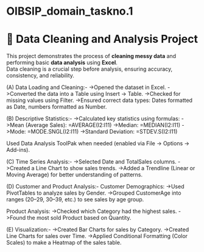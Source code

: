 # OIBSIP_domain_taskno.1
# 🧹 Data Cleaning and Analysis Project

This project demonstrates the process of **cleaning messy data** and performing basic **data analysis** using **Excel**.  
Data cleaning is a crucial step before analysis, ensuring accuracy, consistency, and reliability.

(A) Data Loading and Cleaning:-
    ->Opened the dataset in Excel.
    ->Converted the data into a Table using Insert → Table.
    ->Checked for missing values using Filter.
    ->Ensured correct data types: Dates formatted as Date, numbers formatted as Number.

(B) Descriptive Statistics:-
    ->Calculated key statistics using formulas:
    ->Mean (Average Sales): =AVERAGE(I2:I11)
    ->Median: =MEDIAN(I2:I11)
    ->Mode: =MODE.SNGL(I2:I11)
    ->Standard Deviation: =STDEV.S(I2:I11)

Used Data Analysis ToolPak when needed (enabled via File → Options → Add-ins).

(C) Time Series Analysis:-
    ->Selected Date and TotalSales columns.
    ->Created a Line Chart to show sales trends.
    ->Added a Trendline (Linear or Moving Average) for better understanding of patterns.

(D) Customer and Product Analysis:-
    Customer Demographics:
    ->Used PivotTables to analyze sales by Gender.
    ->Grouped CustomerAge into ranges (20–29, 30–39, etc.) to see sales by age group.
    
  Product Analysis:
  ->Checked which Category had the highest sales.
  ->Found the most sold Product based on Quantity.

(E) Visualization:-
    ->Created Bar Charts for sales by Category.
    ->Created Line Charts for sales over Time.
    ->Applied Conditional Formatting (Color Scales) to make a Heatmap of the sales table.
